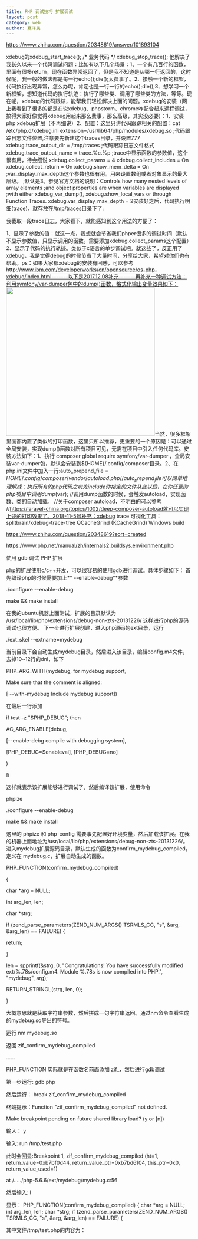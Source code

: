 ```yaml
---
title: PHP 调试技巧 扩展调试
layout: post
category: web
author: 夏泽民
---
```

https://www.zhihu.com/question/20348619/answer/101893104

xdebug的xdebug_start_trace();
/* 业务代码     */
xdebug_stop_trace();
他解决了我长久以来一个代码调试问题：比如有以下几个场景：1、一个有几百行的函数，里面有很多return，现在函数异常返回了，但是我不知道是从哪一行返回的，这时候呢，我一般的做法都是每一行echo();die();太费事了。2、接触一个新的框架，代码执行出现异常，怎么办呢，肯定也是一行一行的echo();die();3、想学习一个新框架，想知道代码的执行轨迹：执行了哪些类、调用了哪些类的方法，等等。现在呢，xdebug的代码跟踪，能帮我们轻松解决上面的问题。xdebug的安装（网上我看到了很多的都是在说xdebug、phpstorm、chrome咋配合起来远程调试，搞得大家好像觉得xdebug用起来那么费事，那么高级，其实没必要）：1、安装php xdebug扩展（不再细说）2、配置：这里只讲代码跟踪相关的配置：cat /etc/php.d/xdebug.ini
extension=/usr/lib64/php/modules/xdebug.so 
;代码跟踪日志文件位置,注意要先新建这个traces目录，并设置777
xdebug.trace_output_dir = /tmp/traces
;代码跟踪日志文件格式 
xdebug.trace_output_name = trace.%c.%p
;trace中显示函数的参数值，这个很有用，待会细说
xdebug.collect_params = 4
xdebug.collect_includes = On
xdebug.collect_return = On
xdebug.show_mem_delta = On
;var_display_max_depth这个参数也很有用。用来设置数组或者对象显示的最大层级。
;默认是3。参见官方文档的说明：Controls how many nested levels of array elements 
;and object properties are when variables are displayed 
;with either xdebug_var_dump(), xdebug.show_local_vars or through Function Traces.
xdebug.var_display_max_depth = 2安装好之后，代码执行明细(trace)，就存放在/tmp/traces目录下了:
<!-- more -->
我截取一段trace日志，大家看下，就能感知到这个用法的方便了：

1、显示了参数的值：就这一点，我想就会节省我们phper很多的调试时间（默认不显示参数值，只显示调用的函数。需要添加xdebug.collect_params这个配置）2、显示了代码的执行轨迹。类似于c语言的单步调试吧。就这些了，反正用了xdebug，我是觉得debug的时候节省了大量时间，分享给大家，希望对你们也有帮助。ps：如果大家都xdebug的安装有困惑，可以参考http://www.ibm.com/developerworks/cn/opensource/os-php-xdebug/index.html-------以下是2017.12.08补充-------再补充一种调试方法：利用symfony/var-dumper包中的dump()函数，格式化输出变量效果如下：<img src="https://pic1.zhimg.com/50/v2-b995144bdfaec5440bca2445c279de77_hd.jpg" data-caption="" data-size="normal" data-rawwidth="403" data-rawheight="607" class="content_image" width="403"/>当然，很多框架里面都内置了类似的打印函数，这里只所以推荐，更重要的一个原因是：可以通过全局安装，实现dump()函数对所有项目可见，无需在项目中引入任何代码库。安装方法如下：1、执行 composer global require symfony/var-dumper ，全局安装var-dumper包，默认会安装到${HOME}/.config/composer目录。2、在php.ini文件中加入一行:auto_prepend_file = ${HOME}/.config/composer/vendor/autoload.php
//auto_prepend_file可以简单地理解成：执行所有的php代码之前先include你指定的文件从此以后，在你任意的php项目中调用dump($var);
//调用dump函数的时候，会触发autoload，实现函数、类的自动加载。
//关于composer autoload，不明白的可以参考
//https://laravel-china.org/topics/1002/deep-composer-autoload就可以实现上述的打印效果了。2018-11-5号补充：xdebug trace 可视化工具：splitbrain/xdebug-trace-tree QCacheGrind (KCacheGrind) Windows build

https://www.zhihu.com/question/20348619?sort=created


https://www.php.net/manual/zh/internals2.buildsys.environment.php


使用 gdb 调试 PHP 扩展

php的扩展使用c/c++开发，可以很容易的使用gdb进行调试。具体步骤如下： 首先编译php的时候需要加上** --enable-debug**参数


 
./configure --enable-debug

make && make install

 
在我的ubuntu机器上面测试，扩展的目录默认为 /usr/local/lib/php/extensions/debug-non-zts-20131226/
这样进行php的源码调试也很方便。
下一步进行扩展创建，进入php源码的ext目录，运行


 
./ext_skel --extname=mydebug

 
当前目录下会自动生成mydebug目录，然后进入该目录，编辑config.m4文件，去掉10~12行的dnl，如下


 
PHP_ARG_WITH(mydebug, for mydebug support,

Make sure that the comment is aligned:

[ --with-mydebug Include mydebug support])

在最后一行添加


 
if test -z "$PHP_DEBUG"; then

AC_ARG_ENABLE(debug,

[--enable-debg compile with debugging system],

[PHP_DEBUG=$enableval], [PHP_DEBUG=no]

)

fi

这样就表示该扩展能够进行调试了，然后编译该扩展，使用命令

phpize

./configure --enable-debug

make && make install

 
这里的 phpize 和 php-config 需要事先配置好环境变量，然后加载该扩展。在我的机器上面地址为/usr/local/lib/php/extensions/debug-non-zts-20131226/。进入mydebug扩展源码目录，默认生成的函数为confirm_mydebug_compiled，定义在 mydebug.c，扩展自动生成的函数。


 
PHP_FUNCTION(confirm_mydebug_compiled)

{

char *arg = NULL;

int arg_len, len;

char *strg;

 
if (zend_parse_parameters(ZEND_NUM_ARGS() TSRMLS_CC, "s", &arg, &arg_len) == FAILURE) {

return;

}

 
len = spprintf(&strg, 0, "Congratulations! You have successfully modified ext/%.78s/config.m4. Module %.78s is now compiled into PHP.", "mydebug", arg);

RETURN_STRINGL(strg, len, 0);

}

大概意思就是获取字符串参数，然后拼成一句字符串返回。通过nm命令查看生成的mydebug.so导出的符号。


 
运行 nm mydebug.so

返回 zif_confirm_mydebug_compiled

……

PHP_FUNCTION 实际就是在函数名前面添加 zif_，然后进行gdb调试


 
第一步运行: gdb php

然后运行： break zif_confirm_mydebug_compiled

终端提示：Function "zif_confirm_mydebug_compiled" not defined.

Make breakpoint pending on future shared library load? (y or [n])

输入： y

输入: run /tmp/test.php

此时会回显:Breakpoint 1, zif_confirm_mydebug_compiled (ht=1, return_value=0xb7bf0d44, return_value_ptr=0xb7bd6104, this_ptr=0x0, return_value_used=1)

at /...../php-5.6.6/ext/mydebug/mydebug.c:56

然后输入: l

显示：
 PHP_FUNCTION(confirm_mydebug_compiled)
 {
 char *arg = NULL;
 int arg_len, len;
 char *strg;
 if (zend_parse_parameters(ZEND_NUM_ARGS() TSRMLS_CC, "s", &arg, &arg_len) == FAILURE) {

 
其中文件/tmp/test.php的内容为：
 
<?php

echo confirm_mydebug_compiled("hello world");

可以看到，函数源代码已经出来了，可以使用常用的gdb命令进行调试了。

https://blog.csdn.net/luolaifa000/article/details/100518718

https://blog.it2048.cn/article-php-ext/


php扩展xdebug （php页面调试）
https://blog.csdn.net/weixin_34405925/article/details/89797004

https://www.laruence.com/2009/04/28/719.html


实战
vi config.m4
if test -z "$PHP_DEBUG"; then
AC_ARG_ENABLE(debug,
[--enable-debg compile with debugging system],
[PHP_DEBUG=$enableval], [PHP_DEBUG=no]
)
fi

$./configure --enable-debug
checking for grep that handles long lines and -e... /usr/bin/grep
checking for egrep... /usr/bin/grep -E


$make && make install


$nm mydebug.so
/Library/Developer/CommandLineTools/usr/bin/nm: mydebug.so: No such file or directory.

$nm  /usr/local/lib/php/extensions/debug-non-zts-20160303/myFile.so

                U _OnUpdateLong
                 U _OnUpdateString
                 U ___memcpy_chk
                 U ___stack_chk_fail
                 U ___stack_chk_guard
                 U ___strcat_chk
                 U ___strcpy_chk
                 U ___zend_malloc
                 U __array_init
                 U __efree
                 U __emalloc
                 U __zval_ptr_dtor
                 U _add_assoc_long_ex
                 U _ap_php_snprintf
                 U _asctime
                 U _executor_globals
                 U _fclose
                 U _feof
                 U _fopen
                 U _fread
                 U _fseek
                 U _ftime
                 U _fwrite
0000000000001600 T _getTimems
0000000000002940 T _get_module
0000000000003170 s _ini_entries
0000000000003440 b _le_myFile
                 U _localtime
                 U _malloc
0000000000003290 S _myFile_functions
0000000000003418 S _myFile_globals
0000000000003370 D _myFile_module_entry
0000000000002890 T _myStrConcat
0000000000001650 T _my_execute_ex
0000000000001930 t _my_get_file_class_function_name
0000000000003438 b _my_zend_execute_ex
0000000000002600 t _myfile_dtor
                 U _php_info_print_table_end
                 U _php_info_print_table_header
                 U _php_info_print_table_start
                 U _php_sprintf
                 U _printf
0000000000001410 T _save_log
                 U _strcmp
                 U _strlen
                 U _strncmp
                 U _strpprintf
                 U _time
                 U _zend_error
                 U _zend_execute_ex
                 U _zend_fetch_resource
                 U _zend_hash_str_exists
                 U _zend_list_close
                 U _zend_parse_parameters
                 U _zend_register_ini_entries
                 U _zend_register_list_destructors_ex
                 U _zend_register_resource
0000000000002950 t _zend_string_alloc
0000000000002a20 t _zend_string_forget_hash_val
0000000000002340 t _zend_string_init
                 U _zend_unregister_ini_entries
0000000000001ea0 T _zif_confirm_myFile_compiled
0000000000002030 T _zif_file_close
00000000000024d0 T _zif_file_eof
0000000000001f50 T _zif_file_open
00000000000020b0 T _zif_file_read
00000000000023a0 T _zif_file_write
0000000000002650 T _zm_activate_myFile
0000000000002710 T _zm_deactivate_myFile
0000000000002900 T _zm_info_myFile
0000000000002630 T _zm_shutdown_myFile
00000000000025b0 T _zm_startup_myFile
0000000000001e80 t _zval_get_type
                 U dyld_stub_binder
                 
e$ lldb php
(lldb) target create "php"
Current executable set to 'php' (x86_64).
(lldb) b  _zm_shutdown_myFile
Breakpoint 1: no locations (pending).
WARNING:  Unable to resolve breakpoint to any actual locations.
(lldb)

(lldb) file /usr/local/lib/php/extensions/debug-non-zts-20160303/myFile.so
Current executable set to '/usr/local/lib/php/extensions/debug-non-zts-20160303/myFile.so' (x86_64).
(lldb) b  _zm_shutdown_myFile
Breakpoint 1: no locations (pending).
WARNING:  Unable to resolve breakpoint to any actual locations.
(lldb)


(gdb) b _zm_shutdown_myFile
Function "_zm_shutdown_myFile" not defined.
Make breakpoint pending on future shared library load? (y or [n]) y
Breakpoint 1 (_zm_shutdown_myFile) pending.
(gdb)


$lldb -c /cores/core.38839
(lldb) target create --core "/cores/core.38839"
warning: (x86_64) /cores/core.38839 load command 108 LC_SEGMENT_64 has a fileoff + filesize (0x28a0e000) that extends beyond the end of the file (0x28a0d000), the segment will be truncated to match
warning: (x86_64) /cores/core.38839 load command 109 LC_SEGMENT_64 has a fileoff (0x28a0e000) that extends beyond the end of the file (0x28a0d000), ignoring this section

error: myFile.so debug map object file '/Users/didi/PhpstormProjects/c/php-src/ext/myFile/.libs/myFile.o' has changed (actual time is 0x5ed26b84, debug map time is 0x5ed26abc) since this executable was linked, file will be ignored
Core file '/cores/core.38839' (x86_64) was loaded.
(lldb)
Core file '/cores/core.38839' (x86_64) was loaded.
(lldb) bt
* thread #1: tid = 0x0000, 0x0000000103049e99 php`php_sprintf(s="%d", format="") + 361 at php_sprintf.c:37, stop reason = signal SIGSTOP
  * frame #0: 0x0000000103049e99 php`php_sprintf(s="%d", format="") + 361 at php_sprintf.c:37
    frame #1: 0x00000001042ea821 myFile.so`zm_deactivate_myFile + 305
    frame #2: 0x00000001030f5b8e php`zend_deactivate_modules + 222 at zend_API.c:2574
    frame #3: 0x000000010303d2a4 php`php_request_shutdown(dummy=0x0000000000000000) + 580 at main.c:1847
    frame #4: 0x0000000103206e7e php`do_cli(argc=2, argv=0x00007fff5cffefd0) + 6958 at php_cli.c:1157
    frame #5: 0x000000010320515a php`main(argc=2, argv=0x00007fff5cffefd0) + 1898 at php_cli.c:1378
    frame #6: 0x00007fff8ad7c5ad libdyld.dylib`start + 1

